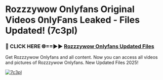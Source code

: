 # Rozzzywow Onlyfans Original Videos 0nlyFans Leaked - Files Updated! (7c3pl)

<h3>🔴 CLICK HERE 🌐==►► <a href="https://tinyurl.com/ehrbuxhb" rel="nofollow">Rozzzywow Onlyfans Updated Files</a></h3>

Get Rozzzywow Onlyfans and all content. Now you can access all videos and pictures of Rozzzywow Onlyfans. New Updated Files 2025!

[![7c3pl](https://i.imgur.com/lVYEuWS.gif)](https://tinyurl.com/ehrbuxhb)
